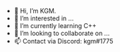 - 👋 Hi, I’m KGM.
- 👀 I’m interested in ...
- 🌱 I’m currently learning C++
- 💞️ I’m looking to collaborate on ...
- 📫 Contact via Discord: kgm#1775
